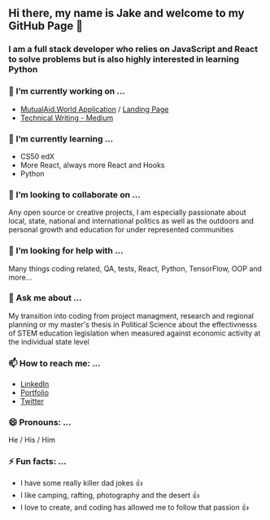 ## Hi there, my name is Jake and welcome to my GitHub Page 👋

### I am a full stack developer who relies on JavaScript and React to solve problems but is also highly interested in learning Python

<!-- **JakeG-9191/JakeG-9191** is a ✨ _special_ ✨ repository because its `README.md` (this file) appears on your GitHub profile.

Here are some ideas to get you started: -->

### 🔭 I’m currently working on ...

- [MutualAid.World Application](https://github.com/JakeG-9191/resilience-app) / [Landing Page](https://github.com/JakeG-9191/resilience-landing-page)
- [Technical Writing - Medium](https://medium.com/@bjornsin)

### 🌱 I’m currently learning ...

- CS50 edX
- More React, always more React and Hooks
- Python

### 👯 I’m looking to collaborate on ...

Any open source or creative projects, I am especially passionate about local, state, national and international politics as well as the outdoors and personal growth and education for under represented communities

### 🤔 I’m looking for help with ...

Many things coding related, QA, tests, React, Python, TensorFlow, OOP and more...

### 💬 Ask me about ...

My transition into coding from project managment, research and regional planning or my master's thesis in Political Science about the effectivnesss of STEM education legislation when measured against economic activity at the individual state level

### 📫 How to reach me: ...

- [LinkedIn](https://www.linkedin.com/in/jacob-garlick/)
- [Portfolio](https://jacob-garlick.com/)
- [Twitter](https://twitter.com/garlick_jake)

### 😄 Pronouns: ...

He / His / Him

### ⚡ Fun facts: ...

- I have some really killer dad jokes :+1:
- I like camping, rafting, photography and the desert :+1:
- I love to create, and coding has allowed me to follow that passion :+1:
